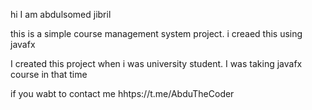 hi I am abdulsomed jibril 

this is a simple course management system project. i creaed this using javafx

I created this project when i was university student. I was taking javafx course in that time

if you wabt to contact me hhtps://t.me/AbduTheCoder
